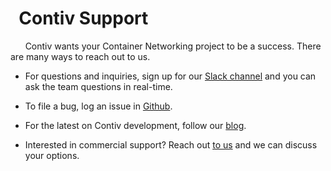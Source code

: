 # &nbsp;&nbsp;Contiv Support 

&nbsp;&nbsp;&nbsp;&nbsp;&nbsp;&nbsp;Contiv wants your Container Networking project to be a success. There are many ways to reach out to us.

- For questions and inquiries, sign up for our [Slack channel](https://contiv.herokuapp.com/) and you can ask the team questions in real-time.

- To file a bug, log an issue in [Github](https://github.com/contiv). 

- For the latest on Contiv development, follow our [blog](http://blogs.cisco.com/tag/contiv).

- Interested in commercial support? Reach out [to us](mailto:contiv-support@external.cisco.com) and we can discuss your options.
